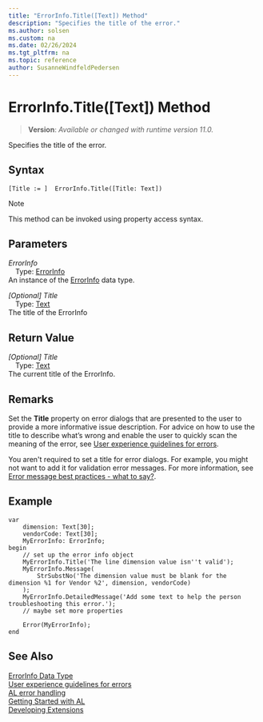 ```yaml
---
title: "ErrorInfo.Title([Text]) Method"
description: "Specifies the title of the error."
ms.author: solsen
ms.custom: na
ms.date: 02/26/2024
ms.tgt_pltfrm: na
ms.topic: reference
author: SusanneWindfeldPedersen
---
```

[//]: # (START>DO_NOT_EDIT)
[//]: # (IMPORTANT:Do not edit any of the content between here and the END>DO_NOT_EDIT.)
[//]: # (Any modifications should be made in the .xml files in the ModernDev repo.)
# ErrorInfo.Title([Text]) Method
> **Version**: _Available or changed with runtime version 11.0._

Specifies the title of the error.


## Syntax
```AL
[Title := ]  ErrorInfo.Title([Title: Text])
```
> [!NOTE]
> This method can be invoked using property access syntax.
## Parameters
*ErrorInfo*  
&emsp;Type: [ErrorInfo](errorinfo-data-type.md)  
An instance of the [ErrorInfo](errorinfo-data-type.md) data type.  

*[Optional] Title*  
&emsp;Type: [Text](../text/text-data-type.md)  
The title of the ErrorInfo  


## Return Value
*[Optional] Title*  
&emsp;Type: [Text](../text/text-data-type.md)  
The current title of the ErrorInfo.


[//]: # (IMPORTANT: END>DO_NOT_EDIT)

## Remarks

Set the **Title** property on error dialogs that are presented to the user to provide a more informative issue description. For advice on how to use the title to describe what’s wrong and enable the user to quickly scan the meaning of the error, see [User experience guidelines for errors](../../devenv-error-handling-guidelines.md#error-message-titles).  

You aren't required to set a title for error dialogs. For example, you might not want to add it for validation error messages. For more information, see
[Error message best practices - what to say?](../../devenv-error-handling-guidelines.md#error_message_best_practices).


## Example 

```AL
var 
    dimension: Text[30];
    vendorCode: Text[30];
    MyErrorInfo: ErrorInfo;
begin
    // set up the error info object
    MyErrorInfo.Title('The line dimension value isn''t valid');
    MyErrorInfo.Message(
        StrSubstNo('The dimension value must be blank for the dimension %1 for Vendor %2', dimension, vendorCode)
    );
    MyErrorInfo.DetailedMessage('Add some text to help the person troubleshooting this error.');
    // maybe set more properties

    Error(MyErrorInfo);
end
```

## See Also

[ErrorInfo Data Type](errorinfo-data-type.md)  
[User experience guidelines for errors](../../devenv-error-handling-guidelines.md)  
[AL error handling](../../devenv-al-error-handling.md)  
[Getting Started with AL](../../devenv-get-started.md)  
[Developing Extensions](../../devenv-dev-overview.md)
